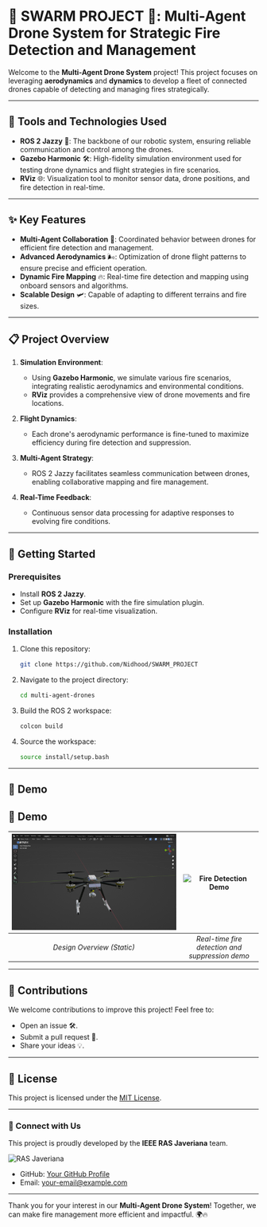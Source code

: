 # 🐝 SWARM PROJECT 🐝: Multi-Agent Drone System for Strategic Fire Detection and Management 

Welcome to the **Multi-Agent Drone System** project! This project focuses on leveraging **aerodynamics** and **dynamics** to develop a fleet of connected drones capable of detecting and managing fires strategically. 

---

## 🔧 Tools and Technologies Used

- **ROS 2 Jazzy** 🐢: The backbone of our robotic system, ensuring reliable communication and control among the drones.
- **Gazebo Harmonic** 🛠️: High-fidelity simulation environment used for testing drone dynamics and flight strategies in fire scenarios.
- **RViz** 🌐: Visualization tool to monitor sensor data, drone positions, and fire detection in real-time.

---

## ✨ Key Features

- **Multi-Agent Collaboration** 🤝: Coordinated behavior between drones for efficient fire detection and management.
- **Advanced Aerodynamics** 🌬️: Optimization of drone flight patterns to ensure precise and efficient operation.
- **Dynamic Fire Mapping** 🔥: Real-time fire detection and mapping using onboard sensors and algorithms.
- **Scalable Design** 🛩️: Capable of adapting to different terrains and fire sizes.

---

## 📋 Project Overview

1. **Simulation Environment**: 
   - Using **Gazebo Harmonic**, we simulate various fire scenarios, integrating realistic aerodynamics and environmental conditions.
   - **RViz** provides a comprehensive view of drone movements and fire locations.

2. **Flight Dynamics**: 
   - Each drone's aerodynamic performance is fine-tuned to maximize efficiency during fire detection and suppression.

3. **Multi-Agent Strategy**:
   - ROS 2 Jazzy facilitates seamless communication between drones, enabling collaborative mapping and fire management.

4. **Real-Time Feedback**:
   - Continuous sensor data processing for adaptive responses to evolving fire conditions.

---

## 🚀 Getting Started

### Prerequisites

- Install **ROS 2 Jazzy**.
- Set up **Gazebo Harmonic** with the fire simulation plugin.
- Configure **RViz** for real-time visualization.

### Installation

1. Clone this repository:
   ```bash
   git clone https://github.com/Nidhood/SWARM_PROJECT
   ```
2. Navigate to the project directory:
   ```bash
   cd multi-agent-drones
   ```
3. Build the ROS 2 workspace:
   ```bash
   colcon build
   ```
4. Source the workspace:
   ```bash
   source install/setup.bash
   ```

---

## 🎥 Demo

## 🎥 Demo

| ![Simulation Overview](https://github.com/Nidhood/SWARM_PROJECT/blob/main/img/blender-view.png) | ![Fire Detection Demo](https://github.com/Nidhood/SWARM_PROJECT/blob/main/img/model-view.gif) |
|:-----------------------------------------------------------------------------------------------:|:--------------------------------------------------------------------------------------------:|
|                                   *Design Overview (Static)*                                    | *Real-time fire detection and suppression demo*                                              |


---

## 🤝 Contributions

We welcome contributions to improve this project! Feel free to:
- Open an issue 🛠️.
- Submit a pull request 🚀.
- Share your ideas 💡.

---

## 📜 License

This project is licensed under the [MIT License](LICENSE).

---

### 🔗 Connect with Us

This project is proudly developed by the **IEEE RAS Javeriana** team. 

![RAS Javeriana](https://raw.githubusercontent.com/Nidhood/SWARN_PROJECT/main/img/RASJaveriana.png)
- GitHub: [Your GitHub Profile](https://github.com/your-profile)  
- Email: [your-email@example.com](mailto:your-email@example.com)

---

Thank you for your interest in our **Multi-Agent Drone System**! Together, we can make fire management more efficient and impactful. 🌍🔥


